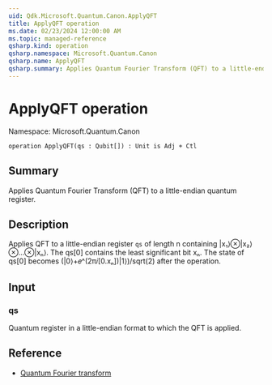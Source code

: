 ```yaml
---
uid: Qdk.Microsoft.Quantum.Canon.ApplyQFT
title: ApplyQFT operation
ms.date: 02/23/2024 12:00:00 AM
ms.topic: managed-reference
qsharp.kind: operation
qsharp.namespace: Microsoft.Quantum.Canon
qsharp.name: ApplyQFT
qsharp.summary: Applies Quantum Fourier Transform (QFT) to a little-endian quantum register.
---
```


# ApplyQFT operation

Namespace: Microsoft.Quantum.Canon

```qsharp
operation ApplyQFT(qs : Qubit[]) : Unit is Adj + Ctl
```

## Summary
Applies Quantum Fourier Transform (QFT) to a little-endian quantum register.

## Description
Applies QFT to a little-endian register `qs` of length n
containing |x₁⟩⊗|x₂⟩⊗…⊗|xₙ⟩. The qs[0] contains the
least significant bit xₙ. The state of qs[0] becomes
(|0⟩+𝑒^(2π𝑖[0.xₙ])|1⟩)/sqrt(2) after the operation.

## Input
### qs
Quantum register in a little-endian format to which the QFT is applied.

## Reference
 - [Quantum Fourier transform](https://en.wikipedia.org/wiki/Quantum_Fourier_transform)
